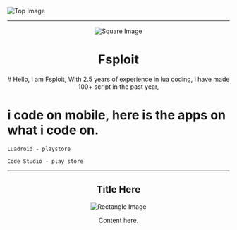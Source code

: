 <!-- Top Image (Rectangle) -->
![Top Image](https://via.placeholder.com/800x200)

---

<!-- Small Square Image with Title -->
<p align="center">
  <img src="https://static-cdn.jtvnw.net/jtv_user_pictures/b5f89331-2859-43a1-b6b3-bc61ab48e0c4-profile_image-150x150.jpeg" alt="Square Image">
</p>

<h1 align="center">Fsploit</h1>

<p align="center">
 # Hello, i am Fsploit, With 2.5 years of experience in lua coding, i have made 100+ script in the past year,

 # i code on mobile, here is the apps on what i code on.

```
Luadroid - playstore
```

```
Code Studio - play store
```


</p>

---

<!-- Bottom Section with Rectangle Image -->
<h2 align="center">Title Here</h2>

<p align="center">
  <img src="https://via.placeholder.com/800x200" alt="Rectangle Image">
</p>

<p align="center">
  Content here.
</p>
